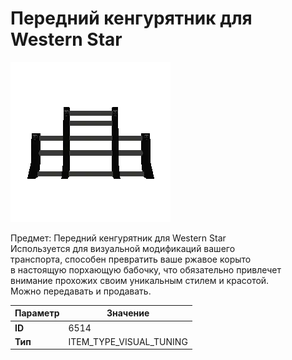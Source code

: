 # Передний кенгурятник для Western Star

![Item Image](../img/6514.webp?raw=true)

Предмет: Передний кенгурятник для Western Star<br>Используется для визуальной модификаций вашего<br>транспорта, способен превратить ваше ржавое корыто<br>в настоящую порхающую бабочку, что обязательно привлечет<br>внимание прохожих своим уникальным стилем и красотой.<br>Можно передавать и продавать.


| Параметр | Значение |
|----------|----------|
| **ID** | 6514 |
| **Тип** | ITEM_TYPE_VISUAL_TUNING |

